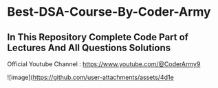 # Best-DSA-Course-By-Coder-Army
In This Repository Complete Code Part of Lectures
And All Questions Solutions
--------------------------------------------------

Official Youtube Channel : https://www.youtube.com/@CoderArmy9

![image](https://github.com/user-attachments/assets/4d1e
